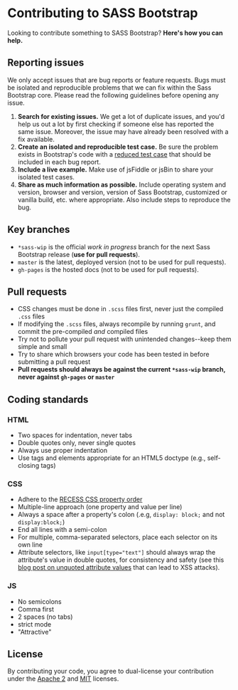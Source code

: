 # Contributing to SASS Bootstrap

Looking to contribute something to SASS Bootstrap? **Here's how you can help.**



## Reporting issues

We only accept issues that are bug reports or feature requests. Bugs must be isolated and reproducible problems that we can fix within the Sass Bootstrap core. Please read the following guidelines before opening any issue.

1. **Search for existing issues.** We get a lot of duplicate issues, and you'd help us out a lot by first checking if someone else has reported the same issue. Moreover, the issue may have already been resolved with a fix available.
2. **Create an isolated and reproducible test case.** Be sure the problem exists in Bootstrap's code with a [reduced test case](http://css-tricks.com/reduced-test-cases/) that should be included in each bug report.
3. **Include a live example.** Make use of jsFiddle or jsBin to share your isolated test cases.
4. **Share as much information as possible.** Include operating system and version, browser and version, version of Sass Bootstrap, customized or vanilla build, etc. where appropriate. Also include steps to reproduce the bug.



## Key branches

- `*sass-wip` is the official *work in progress* branch for the next Sass Bootstrap release (**use for pull requests**).
- `master` is the latest, deployed version (not to be used for pull requests).
- `gh-pages` is the hosted docs (not to be used for pull requests).



## Pull requests

- CSS changes must be done in `.scss` files first, never just the compiled `.css` files
- If modifying the `.scss` files, always recompile by running `grunt`, and commit the pre-compiled *and* compiled files
- Try not to pollute your pull request with unintended changes--keep them simple and small
- Try to share which browsers your code has been tested in before submitting a pull request
- **Pull requests should always be against the current `*sass-wip` branch, never against `gh-pages` or `master`**



## Coding standards

### HTML

- Two spaces for indentation, never tabs
- Double quotes only, never single quotes
- Always use proper indentation
- Use tags and elements appropriate for an HTML5 doctype (e.g., self-closing tags)

### CSS

- Adhere to the [RECESS CSS property order](http://markdotto.com/2011/11/29/css-property-order/)
- Multiple-line approach (one property and value per line)
- Always a space after a property's colon (.e.g, `display: block;` and not `display:block;`)
- End all lines with a semi-colon
- For multiple, comma-separated selectors, place each selector on its own line
- Attribute selectors, like `input[type="text"]` should always wrap the attribute's value in double quotes, for consistency and safety (see this [blog post on unquoted attribute values](http://mathiasbynens.be/notes/unquoted-attribute-values) that can lead to XSS attacks).

### JS

- No semicolons
- Comma first
- 2 spaces (no tabs)
- strict mode
- "Attractive"



## License

By contributing your code, you agree to dual-license your contribution under the [Apache 2](LICENSE) and [MIT](LICENSE-MIT) licenses.
